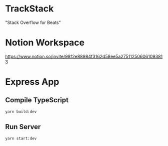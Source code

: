 # TrackStack
"Stack Overflow for Beats" 

# Notion Workspace

https://www.notion.so/invite/98f2e88984f3162d58ee5a275112506061093813

# Express App

##  Compile TypeScript

`yarn build:dev`

## Run Server

`yarn start:dev`

